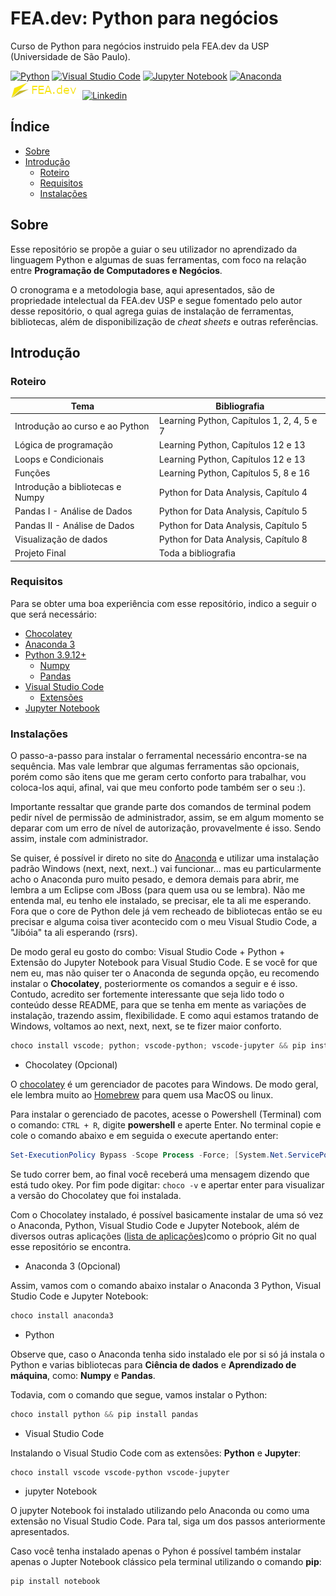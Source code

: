 # FEA.dev: Python para negócios

Curso de Python para negócios instruido pela FEA.dev da USP (Universidade de São Paulo).

[![Python](https://img.shields.io/badge/python-3670A0?style=for-the-badge&logo=python&logoColor=ffdd54)](https://www.python.org)
[![Visual Studio Code](https://img.shields.io/badge/Visual%20Studio%20Code-0078d7.svg?style=for-the-badge&logo=visual-studio-code&logoColor=white)](https://code.visualstudio.com/)
[![Jupyter Notebook](https://img.shields.io/badge/jupyter-%23FA0F00.svg?style=for-the-badge&logo=jupyter&logoColor=white)](https://code.visualstudio.com/)
[![Anaconda](https://img.shields.io/badge/Anaconda-%2344A833.svg?style=for-the-badge&logo=anaconda&logoColor=white)](https://www.anaconda.com/)
[![FEA.dev](material-de-referencia/images/fea-dev-badge.png)](https://github.com/fea-dev-usp)
[![Linkedin](https://img.shields.io/badge/LinkedIn-0077B5?style=for-the-badge&logo=linkedin&logoColor=white)](https://www.linkedin.com/in/lhzefe)

## Índice

- [Sobre](#sobre)
- [Introdução](#introdução)
    - [Roteiro](#roteiro)
    - [Requisitos](#requisitos)
    - [Instalações](#instalações)

## Sobre

Esse repositório se propõe a guiar o seu utilizador no aprendizado da linguagem Python e algumas de suas ferramentas, com foco na relação entre **Programação de Computadores e Negócios**.

O cronograma e a metodologia base, aqui apresentados, são de propriedade intelectual da FEA.dev USP e segue fomentado pelo autor desse repositório, o qual agrega guias de instalação de ferramentas, bibliotecas, além de disponibilização de *cheat sheets* e outras referências.

## Introdução

### Roteiro

| Tema  | Bibliografia |
| ------------- | ------------- |
| Introdução ao curso e ao Python | Learning Python, Capítulos 1, 2, 4, 5 e 7 |
| Lógica de programação | Learning Python, Capítulos 12 e 13 |
| Loops e Condicionais | Learning Python, Capítulos 12 e 13 |
| Funções | Learning Python, Capítulos 5, 8 e 16 |
| Introdução a bibliotecas e Numpy | Python for Data Analysis, Capítulo 4 |
| Pandas I - Análise de Dados | Python for Data Analysis, Capítulo 5 |
| Pandas II - Análise de Dados | Python for Data Analysis, Capítulo 5 |
| Visualização de dados | Python for Data Analysis, Capítulo 8 |
| Projeto Final | Toda a bibliografia |

### Requisitos

Para se obter uma boa experiência com esse repositório, indico a seguir o que será necessário:

- [Chocolatey](#chocolatey)
- [Anaconda 3](#anaconda3) 
- [Python 3.9.12+](#python) 
    - [Numpy](#numpy)
    - [Pandas](#pandas)
- [Visual Studio Code](#vsc)
    - [Extensões](#vsc-ext)
- [Jupyter Notebook](#jupyternb)

### Instalações

O passo-a-passo para instalar o ferramental necessário encontra-se na sequência. Mas vale lembrar que algumas ferramentas são opcionais, porém como são itens que me geram certo conforto para trabalhar, vou coloca-los aqui, afinal, vai que meu conforto pode também ser o seu :).

Importante ressaltar que grande parte dos comandos de terminal podem pedir nível de permissão de administrador, assim, se em algum momento se deparar com um erro de nível de autorização, provavelmente é isso. Sendo assim, instale com administrador.

Se quiser, é possível ir direto no site do [Anaconda](https://www.anaconda.com) e utilizar uma instalação padrão Windows (next, next, next..) vai funcionar... mas eu particularmente acho o Anaconda puro muito pesado, e demora demais para abrir, me lembra a um Eclipse com JBoss (para quem usa ou se lembra). Não me entenda mal, eu tenho ele instalado, se precisar, ele ta ali me esperando. Fora que o core de Python dele já vem recheado de bibliotecas então se eu precisar e alguma coisa tiver acontecido com o meu Visual Studio Code, a "Jibóia" ta ali esperando (rsrs).

De modo geral eu gosto do combo: Visual Studio Code + Python + Extensão do Jupyter Notebook para Visual Studio Code. E se você for que nem eu, mas não quiser ter o Anaconda de segunda opção, eu recomendo instalar o **Chocolatey**, posteriormente os comandos a seguir e é isso. Contudo, acredito ser fortemente interessante que seja lido todo o conteúdo desse README, para que se tenha em mente as variações de instalação, trazendo assim, flexibilidade. E como aqui estamos tratando de Windows, voltamos ao next, next, next, se te fizer maior conforto.

```powershell
choco install vscode; python; vscode-python; vscode-jupyter && pip install pandas 
```

- Chocolatey <a name="chocolatey"></a> (Opcional)

O [chocolatey](https://chocolatey.org) é um gerenciador de pacotes para Windows. De modo geral, ele lembra muito ao [Homebrew](https://brew.sh) para quem usa MacOS ou linux.

Para instalar o gerenciado de pacotes, acesse o Powershell (Terminal) com o comando: `CTRL + R`, digite **powershell** e aperte Enter.
No terminal copie e cole o comando abaixo e em seguida o execute apertando enter:

```powershell
Set-ExecutionPolicy Bypass -Scope Process -Force; [System.Net.ServicePointManager]::SecurityProtocol = [System.Net.ServicePointManager]::SecurityProtocol -bor 3072; iex ((New-Object System.Net.WebClient).DownloadString('https://community.chocolatey.org/install.ps1'))
```
Se tudo correr bem, ao final você receberá uma mensagem dizendo que está tudo okey. Por fim pode digitar: `choco -v` e apertar enter para visualizar a versão do Chocolatey que foi instalada.

Com o Chocolatey instalado, é possível basicamente instalar de uma só vez o Anaconda, Python, Visual Studio Code e Jupyter Notebook, além de diversos outras aplicações ([lista de aplicações](https://community.chocolatey.org/packages))como o próprio Git no qual esse repositório se encontra.

- Anaconda 3 <a name="anaconda3"></a> (Opcional)

Assim, vamos com o comando abaixo instalar o Anaconda 3 Python, Visual Studio Code e Jupyter Notebook:

```powershell
choco install anaconda3
```

- Python <a name="python"></a>

Observe que, caso o Anaconda tenha sido instalado ele por si só já instala o Python e varias bibliotecas para **Ciência de dados** e **Aprendizado de máquina**, como: **Numpy** e **Pandas**.

Todavia, com o comando que segue, vamos instalar o Python:

```powershell
choco install python && pip install pandas
```

- Visual Studio Code <a name="vsc"></a>

Instalando o Visual Studio Code com as extensões: **Python** e **Jupyter**:

```powershell
choco install vscode vscode-python vscode-jupyter
```

- jupyter Notebook <a name="jupyternb"></a>

O jupyter Notebook foi instalado utilizando pelo Anaconda ou como uma extensão no Visual Studio Code. Para tal, siga um dos passos anteriormente apresentados.

Caso você tenha instalado apenas o Pyhon é possível também instalar apenas o Jupter Notebook clássico pela terminal utilizando o comando **pip**:

```powershell
pip install notebook
```